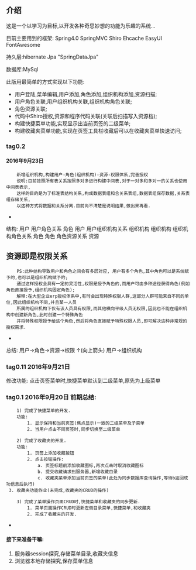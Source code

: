 
## 介绍

这是一个以学习为目标,以开发各种奇思妙想的功能为乐趣的系统...

目前主要用到的框架: Spring4.0 SpringMVC Shiro Ehcache EasyUI FontAwesome

持久层:hibernate Jpa "SpringDataJpa"

数据库:MySql

此版用最简单的方式实现以下功能:

+ 用户登陆,菜单编辑,用户添加,角色添加,组织机构添加,资源扫描;
+ 用户角色关联,用户组织机构关联,组织机构角色关联;
+ 角色资源关联;
+ 代码中Shiro授权,资源和程序代码关联(关联后扫描写入资源档);
+ 构建快捷菜单功能,实现显示出当前页签的二级菜单;
+ 构建收藏夹菜单功能,实现在页签工具栏收藏后可以在收藏夹菜单快速访问;

### tag0.2 
#### 2016年9月23日
		新增组织机构,构建用户-角色(组织机构)-资源-权限体系,完善授权
		说明:目前按照所有表关系按照多对多进行构建中间表,对于一对多和多对一的关系也使用中间表表示,
		这样的目的是为了标准表结构关系,构成数据表组和合关系表组,数据表组保存数据,关系表组存储关系,
		以这种方式将数据和关系分离.目前尚不清楚是说明结果,做出来再看.
-
结构:
		用户 用户角色关系 角色 
		用户 用户组织机构关系 组织机构 
		组织机构 组织机构角色关系 角色
		角色 角色资源关系 资源

资源即是权限关系
-
		PS:此种结构导致用户和角色之间会有多层对应, 用户有多个角色,其中角色可以是系统赋予的,也可以是组织机构赋予的;
		通过这样授权会具有一定的灵活性,权限是授予角色的,而用户可由多种途径获得角色(例如角色直接授予,组织机构固定角色);
		解释:在大型企业erp授权体系中,有时会出现特殊权限人群,这部分人群可能来自不同的单位,因此组织机构不同,并且某一人员
		所属的组织机构下仅有该人员具有权限,而其他横向平级人员无权限,因此也不能在组织机构中创建新角色,此时创建一个特殊角色
		并将特殊权限授予给这个角色,然后将角色直接赋予特殊权限人员,即可解决这种非常规的授权需求.
-
总结:
		用户->角色->资源->权限
		       ↑(向上箭头)
		用户->组织机构

### tag0.11 2016年9月21日 
修改功能:
    点击页签菜单时,快捷菜单默认到二级菜单,原先为上级菜单
     
### tag0.1 2016年9月20日 前期总结:
		1) 完成了快捷菜单的开发.
		功能:
			1. 显示保持和当前页签(焦点显示)一致的二级菜单及子菜单
			2. 当用户点击不同页签时,同步切换至二级菜单
     
		2) 完成了收藏夹的开发.
		功能:
			1. 页签上添加收藏按钮
			2. 点击按钮操作:
				a. 页签标题前添加收藏图标,再次点击时取消收藏图标
				b. 提交收藏请求到服务器,新增收藏目录
				c. 收藏夹菜单添加当前页签的菜单(此处为同步数据库查询操作,等待b返回成功信息后执行)
     3. 收藏夹功能作业(未完成,收藏夹的CRUD的操作)
     
		3) 完成了菜单操作页面CRUD时,快捷菜单和收藏夹的同步更新.
			1. 菜单页面操作CRUD时更新左侧目录菜单,快捷菜单,和收藏夹
			2. 完成了收藏夹的开发.
-
#### 接下来准备干嘛:
   1. 服务器session探究,存储菜单目录,收藏夹信息
   2. 浏览器本地存储探究,保存菜单信息
